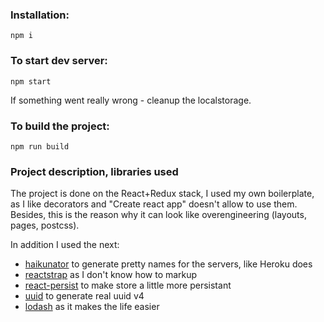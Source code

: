 ### Installation:
```
npm i
```

### To start dev server:
```
npm start
```
If something went really wrong - cleanup the localstorage.

### To build the project:
```
npm run build
```

### Project description, libraries used
The project is done on the React+Redux stack, I used my own boilerplate, as I like decorators and "Create react app" doesn't allow to use them. Besides, this is the reason why it can look like overengineering (layouts, pages, postcss).

In addition I used the next:
- [haikunator](https://github.com/usmanbashir/haikunator) to generate pretty names for the servers, like Heroku does
- [reactstrap](https://reactstrap.github.io/) as I don't know how to markup
- [react-persist](https://github.com/rt2zz/redux-persist) to make store a little more persistant
- [uuid](https://github.com/kelektiv/node-uuid) to generate real uuid v4
- [lodash](https://lodash.com/) as it makes the life easier
